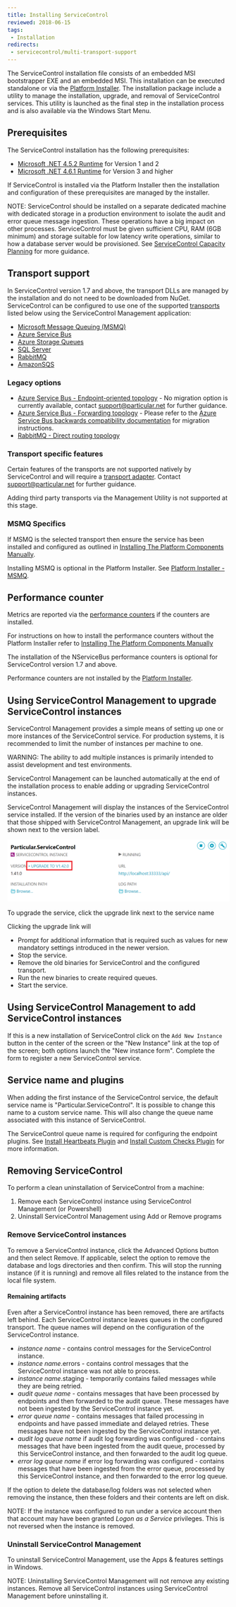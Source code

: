 ```yaml
---
title: Installing ServiceControl
reviewed: 2018-06-15
tags:
 - Installation
redirects:
 - servicecontrol/multi-transport-support
---
```


The ServiceControl installation file consists of an embedded MSI bootstrapper EXE and an embedded MSI. This installation can be executed standalone or via the [Platform Installer](/platform/installer/). The installation package include a utility to manage the installation, upgrade, and removal of ServiceControl services. This utility is launched as the final step in the installation process and is also available via the Windows Start Menu.


## Prerequisites

The ServiceControl installation has the following prerequisites:

 * [Microsoft .NET 4.5.2 Runtime](https://www.microsoft.com/en-us/download/details.aspx?id=42643) for Version 1 and 2
 * [Microsoft .NET 4.6.1 Runtime](https://www.microsoft.com/en-us/download/details.aspx?id=49982) for Version 3 and higher

If ServiceControl is installed via the Platform Installer then the installation and configuration of these prerequisites are managed by the installer.

NOTE: ServiceControl should be installed on a separate dedicated machine with dedicated storage in a production environment to isolate the audit and error queue message ingestion. These operations have a big impact on other processes. ServiceControl must be given sufficient CPU, RAM (6GB minimum) and storage suitable for low latency write operations, similar to how a database server would be provisioned. See [ServiceControl Capacity Planning](capacity-and-planning.md) for more guidance.

## Transport support

In ServiceControl version 1.7 and above, the transport DLLs are managed by the installation and do not need to be downloaded from NuGet. ServiceControl can be configured to use one of the supported [transports](/transports/) listed below using the ServiceControl Management application:

* [Microsoft Message Queuing (MSMQ)](/transports/msmq/)
* [Azure Service Bus](/transports/azure-service-bus-netstandard)
* [Azure Storage Queues](/transports/azure-storage-queues/)
* [SQL Server](/transports/sql/)
* [RabbitMQ](/transports/rabbitmq/)
* [AmazonSQS](/transports/sqs/)

### Legacy options

* [Azure Service Bus - Endpoint-oriented topology](/transports/azure-service-bus) - No migration option is currently available, contact support@particular.net for further guidance.
* [Azure Service Bus - Forwarding topology](/transports/azure-service-bus) - Please refer to the [Azure Service Bus backwards compatibility documentation](/transports/azure-service-bus-netstandard/compatibility.md) for migration instructions.
* [RabbitMQ - Direct routing topology](/transports/rabbitmq/routing-topology#direct-routing-topology.md)

### Transport specific features

Certain features of the transports are not supported natively by ServiceControl and will require a [transport adapter](/servicecontrol/transport-adapter). Contact support@particular.net for further guidance.

Adding third party transports via the Management Utility is not supported at this stage.

### MSMQ Specifics

If MSMQ is the selected transport then ensure the service has been installed and configured as outlined in [Installing The Platform Components Manually](/platform/installer/offline.md#platform-installer-components-nservicebus-prerequisites).

Installing MSMQ is optional in the Platform Installer. See [Platform Installer - MSMQ](/platform/installer/#select-items-to-install-configure-microsoft-message-queuing).

## Performance counter

Metrics are reported via the [performance counters](/monitoring/metrics/performance-counters.md) if the counters are installed.

For instructions on how to install the performance counters without the Platform Installer refer to [Installing The Platform Components Manually](/platform/installer/offline.md)

The installation of the NServiceBus performance counters is optional for ServiceControl version 1.7 and above.

Performance counters are not installed by the [Platform Installer](/platform/installer/).


## Using ServiceControl Management to upgrade ServiceControl instances

ServiceControl Management provides a simple means of setting up one or more instances of the ServiceControl service. For production systems, it is recommended to limit the number of instances per machine to one.

WARNING: The ability to add multiple instances is primarily intended to assist development and test environments.

ServiceControl Management can be launched automatically at the end of the installation process to enable adding or upgrading ServiceControl instances.

ServiceControl Management will display the instances of the ServiceControl service installed. If the version of the binaries used by an instance are older that those shipped with ServiceControl Management, an upgrade link will be shown next to the version label.

![](managementutil-upgradelink.png 'width=500')

To upgrade the service, click the upgrade link next to the service name

Clicking the upgrade link will

 * Prompt for additional information that is required such as values for new mandatory settings introduced in the newer version.
 * Stop the service.
 * Remove the old binaries for ServiceControl and the configured transport.
 * Run the new binaries to create required queues.
 * Start the service.


## Using ServiceControl Management to add ServiceControl instances

If this is a new installation of ServiceControl click on the `Add New Instance` button in the center of the screen or the "New Instance" link at the top of the screen; both options launch the "New instance form". Complete the form to register a new ServiceControl service.


## Service name and plugins

When adding the first instance of the ServiceControl service, the default service name is "Particular.ServiceControl". It is possible to change this name to a custom service name. This will also change the queue name associated with this instance of ServiceControl.

The ServiceControl queue name is required for configuring the endpoint plugins. See [Install Heartbeats Plugin](/monitoring/heartbeats/install-plugin.md) and [Install Custom Checks Plugin](/monitoring/custom-checks/install-plugin.md) for more information.


## Removing ServiceControl

To perform a clean uninstallation of ServiceControl from a machine:

1. Remove each ServiceControl instance using ServiceControl Management (or Powershell)
2. Uninstall ServiceControl Management using Add or Remove programs

### Remove ServiceControl instances

To remove a ServiceControl instance, click the Advanced Options button and then select Remove. If applicable, select the option to remove the database and logs directories and then confirm. This will stop the running instance (if it is running) and remove all files related to the instance from the local file system.

#### Remaining artifacts

Even after a ServiceControl instance has been removed, there are artifacts left behind. Each ServiceControl instance leaves queues in the configured transport. The queue names will depend on the configuration of the ServiceControl instance.

- _instance name_ - contains control messages for the ServiceControl instance.
- _instance name_.errors - contains control messages that the ServiceControl instance was not able to process.
- _instance name_.staging - temporarily contains failed messages while they are being retried.
- _audit queue name_ - contains messages that have been processed by endpoints and then forwarded to the audit queue. These messages have not been ingested by the ServiceControl instance yet.
- _error queue name_ - contains messages that failed processing in endpoints and have passed immediate and delayed retries. These messages have not been ingested by the ServiceControl instance yet.
- _audit log queue name_ if audit log forwarding was configured - contains messages that have been ingested from the audit queue, processed by this ServiceControl instance, and then forwarded to the audit log queue.
- _error log queue name_ if error log forwarding was configured - contains messages that have been ingested from the error queue, processed by this ServiceControl instance, and then forwarded to the error log queue.

If the option to delete the database/log folders was not selected when removing the instance, then these folders and their contents are left on disk.

NOTE: If the instance was configured to run under a service account then that account may have been granted _Logon as a Service_ privileges. This is not reversed when the instance is removed.

### Uninstall ServiceControl Management

To uninstall ServiceControl Management, use the Apps & features settings in Windows. 

NOTE: Uninstalling ServiceControl Management will not remove any existing instances. Remove all ServiceControl instances using ServiceControl Management before uninstalling it.

